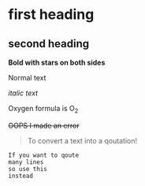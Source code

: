 # first heading
## second heading

**Bold with stars on both sides**

Normal text

_italic text_

Oxygen formula is O<sub>2</sub>

~~OOPS I made an error~~


> To convert a text into a qoutation!

```
If you want to qoute
many lines
so use this
instead
```
